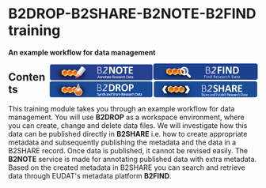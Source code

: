 # B2DROP-B2SHARE-B2NOTE-B2FIND training
**An example workflow for data management**

<img align="right" src="img/B2FIND.png" width="211px">
<img align="right" src="img/B2NOTE.png" width="211px">
<img align="right" src="img/B2SHARE.png" width="211px">
<img align="right" src="img/B2DROP.png" width="211px">

## Contents
This training module takes you through an example workflow for data management. You will use **B2DROP** as a workspace environment, where you can create, change and delete data files. We will investigate how this data can be published directly in **B2SHARE** i.e. how to create appropriate metadata and subsequently publishing the metadata and the data in a B2SHARE record. Once data is published, it cannot be revised easily. The **B2NOTE** service is made for annotating published data with extra metadata. Based on the created metadata in B2SHARE you can search and retrieve data through EUDAT's metadata platform **B2FIND**.

